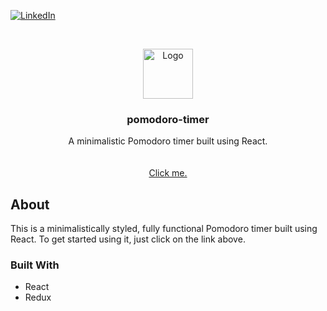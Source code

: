 [![LinkedIn][linkedin-shield]][linkedin-url]



<br />
<p align="center">
  <a href="https://github.com/jpaul121/pomodoro-timer">
    <img src="https://www.materialui.co/materialIcons/av/av_timer_black_192x192.png" alt="Logo" width="80" height="80">
  </a>

  <h3 align="center">pomodoro-timer</h3>

  <p align="center">
    A minimalistic Pomodoro timer built using React. 
    <br />
    <br />
    <br />
    <a href="https://jpaul121.github.io/pomodoro-timer/">Click me.</a>
  </p>
</p>



## About

This is a minimalistically styled, fully functional Pomodoro timer built using React. To get started using it, just click on the link above. 



### Built With

* React
* Redux



<!-- MARKDOWN LINKS & IMAGES -->
[linkedin-shield]: https://img.shields.io/badge/-LinkedIn-black.svg?style=for-the-badge&logo=linkedin&colorB=555
[linkedin-url]: https://www.linkedin.com/in/jean-paul-valencia-93b922140/
